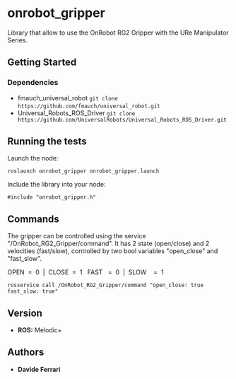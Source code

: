 # onrobot_gripper

Library that allow to use the OnRobot RG2 Gripper with the URe Manipulator Series.

## Getting Started

### Dependencies

 * fmauch_universal_robot
    ```git clone https://github.com/fmauch/universal_robot.git```
&nbsp;
 * Universal_Robots_ROS_Driver
    ```git clone https://github.com/UniversalRobots/Universal_Robots_ROS_Driver.git```

## Running the tests

Launch the node:

```roslaunch onrobot_gripper onrobot_gripper.launch```

Include the library into your node:

```#include "onrobot_gripper.h"```

## Commands

The gripper can be controlled using the service "/OnRobot_RG2_Gripper/command".
It has 2 state (open/close) and 2 velocities (fast/slow), controlled by two bool variables "open_close" and "fast_slow".

OPEN &nbsp;=&nbsp; 0 &nbsp;|&nbsp; CLOSE &nbsp;=&nbsp; 1
&nbsp;
FAST &nbsp;&nbsp;=&nbsp; 0 &nbsp;|&nbsp; SLOW &nbsp;&nbsp;&nbsp;=&nbsp; 1

```rosservice call /OnRobot_RG2_Gripper/command "open_close: true fast_slow: true"```

## Version

* **ROS:** Melodic+

## Authors

* **Davide Ferrari**

